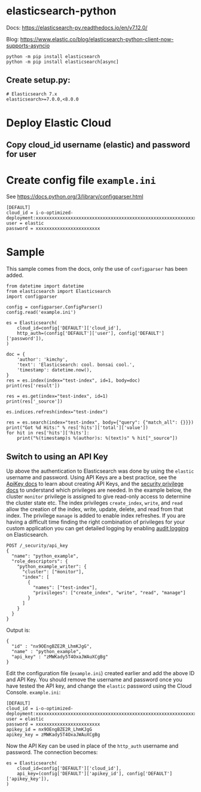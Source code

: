# elasticsearch-python

Docs:
https://elasticsearch-py.readthedocs.io/en/v7.12.0/

Blog:
https://www.elastic.co/blog/elasticsearch-python-client-now-supports-asyncio

```
python -m pip install elasticsearch
python -m pip install elasticsearch[async]
```

## Create setup.py:
```
# Elasticsearch 7.x
elasticsearch>=7.0.0,<8.0.0
```

# Deploy Elastic Cloud

## Copy cloud_id username (elastic) and password for user

# Create config file `example.ini`

See https://docs.python.org/3/library/configparser.html
```
[DEFAULT]
cloud_id = i-o-optimized-deployment:xxxxxxxxxxxxxxxxxxxxxxxxxxxxxxxxxxxxxxxxxxxxxxxxxxxxxxxxxxxxxxxxxxxxxxxxxxxxxxxxxxxxxxxxxxxxxxxxxxxxxxxxxxxxxxxxxxxxxxxxxxxxxxxxxxxxxxxx
user = elastic
password = xxxxxxxxxxxxxxxxxxxxxxxx
```

# Sample

This sample comes from the docs, only the use of `configparser` has been added.

```
from datetime import datetime
from elasticsearch import Elasticsearch
import configparser

config = configparser.ConfigParser()
config.read('example.ini')

es = Elasticsearch(
    cloud_id=config['DEFAULT']['cloud_id'],
    http_auth=(config['DEFAULT']['user'], config['DEFAULT']['password']),
)

doc = {
    'author': 'kimchy',
    'text': 'Elasticsearch: cool. bonsai cool.',
    'timestamp': datetime.now(),
}
res = es.index(index="test-index", id=1, body=doc)
print(res['result'])

res = es.get(index="test-index", id=1)
print(res['_source'])

es.indices.refresh(index="test-index")

res = es.search(index="test-index", body={"query": {"match_all": {}}})
print("Got %d Hits:" % res['hits']['total']['value'])
for hit in res['hits']['hits']:
    print("%(timestamp)s %(author)s: %(text)s" % hit["_source"])
```

## Switch to using an API Key
Up above the authentication to Elasticsearch was done by using the `elastic`
username and password.  Using API Keys are a best practice, see the [ApiKey docs](https://www.elastic.co/guide/en/elasticsearch/reference/current/security-api-create-api-key.html) to learn about creating API Keys, and the [security privilege docs](https://www.elastic.co/guide/en/elasticsearch/reference/7.11/security-privileges.html) to understand which privileges are needed.  In the example below, the cluster `monitor` privilege is assigned to give read-only access to determine the cluster state etc.  The index privileges `create_index`, `write`, and `read` allow the creation of the index, write, update, delete, and read from that index.  The privilege `manage` is added to enable index refreshes.  If you are having a difficult time finding the right combination of privileges for your custom application you can get detailed logging by enabling [audit logging](https://www.elastic.co/guide/en/elasticsearch/reference/current/enable-audit-logging.html) on Elasticsearch.  

```
POST /_security/api_key
{
  "name": "python_example",
  "role_descriptors": {
    "python_example_writer": {
      "cluster": ["monitor"],
      "index": [
        {
          "names": ["test-index"],
          "privileges": ["create_index", "write", "read", "manage"]
        }
      ]
    }
  }
}
```

Output is:
```
{
  "id" : "nx9OEngBZE2R_LhmKJgG",
  "name" : "python_example",
  "api_key" : "zMWKady5T4OxaJWAuXCgBg"
}
```

Edit the configuration file (`example.ini`) created earlier and add the above ID and API Key.  You should remove the username and password once you have tested the API key, and change the `elastic` password using the Cloud Console.
`example.ini`:
```
[DEFAULT]
cloud_id = i-o-optimized-deployment:xxxxxxxxxxxxxxxxxxxxxxxxxxxxxxxxxxxxxxxxxxxxxxxxxxxxxxxxxxxxxxxxxxxxxxxxxxxxxxxxxxxxxxxxxxxxxxxxxxxxxxxxxxxxxxxxxxxxxxxxxxxxxxxxxxxxxxxx
user = elastic
password = xxxxxxxxxxxxxxxxxxxxxxxx
apikey_id = nx9OEngBZE2R_LhmKJgG
apikey_key = zMWKady5T4OxaJWAuXCgBg
```

Now the API Key can be used in place of the `http_auth` username and password.  The connection becomes:

```
es = Elasticsearch(
    cloud_id=config['DEFAULT']['cloud_id'],
    api_key=(config['DEFAULT']['apikey_id'], config['DEFAULT']['apikey_key']),
)
```
